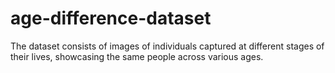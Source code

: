 # age-difference-dataset
 The dataset consists of images of individuals captured at different stages of their lives, showcasing the same people across various ages.
